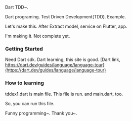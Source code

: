 Dart TDD~.

Dart programing. Test Driven Development(TDD). Example.

Let's make this. After Extract model, service on Flutter, app. 

I'm making it. Not complete yet.

### Getting Started
Need Dart sdk. Dart learning, this site is good. [Dart link, https://dart.dev/guides/language/language-tour](https://dart.dev/guides/language/language-tour)

### How to learning

tddex1.dart is main file. This file is run. and main.dart, too.

So, you can run this file.




Funny programming~. Thank you~.




